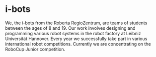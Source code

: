# i-bots
We, the i-bots from the Roberta RegioZentrum, are teams of students between the ages of 8 and 19. Our work involves designing and programming various robot systems in the robot factory at Leibniz Universität Hannover. Every year we successfully take part in various international robot competitions. Currently we are concentrating on the RoboCup Junior competition.
